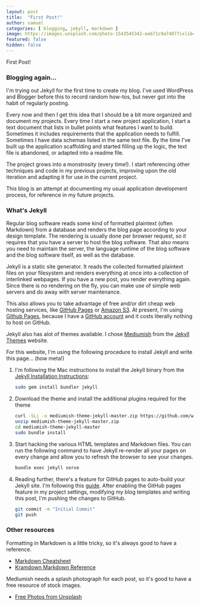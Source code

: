 ```yaml
---
layout: post
title:  "First Post!"
author: samuel
categories: [ blogging, jekyll, markdown ]
image: https://images.unsplash.com/photo-1543545342-eeb71c9a7407?ixlib=rb-0.3.5&ixid=eyJhcHBfaWQiOjEyMDd9&s=cf15f8e35cfcf5ceb4adc69aecca59ff&auto=format&fit=crop&w=2550&q=80
featured: false
hidden: false
---
```


First Post!

### Blogging again...

I'm trying out Jekyll for the first time to create my blog. I've used WordPress and Blogger before this to record random how-tos, but never got into the habit of regularly posting.

Every now and then I get this idea that I should be a bit more organized and document my projects. Every time I start a new project application, I start a text document that lists in bullet points what features I want to build. Sometimes it includes requirements that the application needs to fulfill. Sometimes I have data schemas listed in the same text file. By the time I've built up the application scaffolding and started filling up the logic, the text file is abandoned, or adapted into a readme file.

The project grows into a monstrosity (every time!). I start referencing other techniques and code in my previous projects, improving upon the old iteration and adapting it for use in the current project.

This blog is an attempt at documenting my usual application development process, for reference in my future projects. 

### What's Jekyll

Regular blog software reads some kind of formatted plaintext (often Markdown) from a database and renders the blog page according to your design template. The rendering is usually done per browser request, so it requires that you have a server to host the blog software. That also means you need to maintain the server, the language runtime of the blog software and the blog software itself, as well as the database.

Jekyll is a static site generator. It reads the collected formatted plaintext files on your filesystem and renders everything at once into a collection of interlinked webpages. If you have a new post, you render everything again. Since there is no rendering on the fly, you can make use of simple web servers and do away with server maintenance. 

This also allows you to take advantage of free and/or dirt cheap web hosting services, like [GitHub Pages](https://pages.github.com/) or [Amazon S3](https://aws.amazon.com/s3/). At present, I'm using [Github Pages](https://pages.github.com/), because I have a [GitHub account](https://github.com/samloh84) and it costs literally nothing to host on GitHub.

Jekyll also has alot of themes available. I chose [Mediumish](https://jekyllthemes.io/theme/mediumish) from the [Jekyll Themes](https://jekyllthemes.io) website.

For this website, I'm using the following procedure to install Jekyll and write this page... (how meta!)

1. I'm following the Mac instructions to install the Jekyll binary from the [Jekyll Installation Instructions](https://jekyllrb.com/docs/installation/macos/):
    
    ```bash
    sudo gem install bundler jekyll
    ```
        
2. Download the theme and install the additional plugins required for the theme
        
    ```bash   
    curl -SLj -o mediumish-theme-jekyll-master.zip https://github.com/wowthemesnet/mediumish-theme-jekyll/archive/master.zip
    unzip mediumish-theme-jekyll-master.zip
    cd mediumish-theme-jekyll-master   
    sudo bundle install
    ``` 
        
3. Start hacking the various HTML templates and Markdown files. You can run the following command to have Jekyll re-render all your pages on every change and allow you to refresh the browser to see your changes.
    ```bash
    bundle exec jekyll serve
    ```

4. Reading further, there's a feature for GitHub pages to auto-build your Jekyll site. I'm following this [guide](http://jmcglone.com/guides/github-pages/). After enabling the GitHub pages feature in my project settings, modifying my blog templates and writing this post, I'm pushing the changes to GitHub.
    ```bash
    git commit -m "Initial Commit"
    git push
    ``` 

### Other resources

Formatting in Markdown is a little tricky, so it's always good to have a reference.
* [Markdown Cheatsheet](https://github.com/adam-p/markdown-here/wiki/Markdown-Cheatsheet)
* [Kramdown Markdown Reference](https://kramdown.gettalong.org/quickref.html)

Mediumish needs a splash photograph for each post, so it's good to have a free resource of stock images.
* [Free Photos from Unsplash](https://unsplash.com/)
    